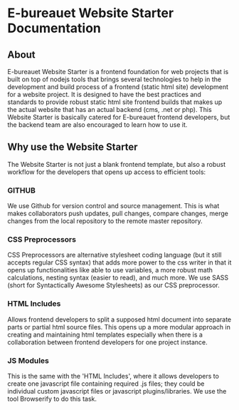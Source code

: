 # E-bureauet Website Starter Documentation

## About

E-bureauet Website Starter is a frontend foundation for web projects that is built on top of nodejs tools that brings several technologies to help in the development and build process of a frontend (static html site) development for a website project. It is designed to have the best practices and standards to provide robust static html site frontend builds that makes up the actual website that has an actual backend (cms, .net or php). This Website Starter is basically catered for E-bureauet frontend developers, but the backend team are also encouraged to learn how to use it.

## Why use the Website Starter

The Website Starter is not just a blank frontend template, but also a robust workflow for the developers that opens up access to efficient tools:

### GITHUB

We use Github for version control and source management. This is what makes collaborators push updates, pull changes, compare changes, merge changes from the local repository to the remote master repository.

### CSS Preprocessors

CSS Preprocessors are alternative stylesheet coding language (but it still accepts regular CSS syntax) that adds more power to the css writer in that it opens up functionalities like able to use variables, a more robust math calculations, nesting syntax (easier to read), and much more. We use SASS (short for Syntactically Awesome Stylesheets) as our CSS preprocessor.

### HTML Includes

Allows frontend developers to split a supposed html document into separate parts or partial html source files. This opens up a more modular approach in creating and maintaining html templates especially when there is a collaboration between frontend developers for one project instance.

### JS Modules

This is the same with the 'HTML Includes', where it allows developers to create one javascript file containing required .js files; they could be individual custom javascript files or javascript plugins/libraries. We use the tool Browserify to do this task.
